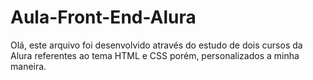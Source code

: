 # Aula-Front-End-Alura

<p>Olá, este arquivo foi desenvolvido através do estudo de dois cursos da Alura referentes ao tema HTML e CSS porém, personalizados a minha maneira.</p>